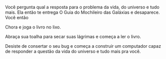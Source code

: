 Você pergunta qual a resposta para o problema da vida, do universo e tudo mais. Ela então te entrega O Guia do Mochileiro das Galáxias e desaparece. Você então

Chora e joga o livro no lixo.

Abraça sua toalha para secar suas lágrimas e começa a ler o livro.

Desiste de consertar o seu bug e começa a construir um computador capaz de responder a questão da vida do universo e tudo mais pra você.
